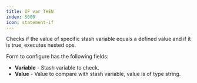```yaml
---
title: IF var THEN
index: 5000
icon: statement-if
---
```


Checks if the value of specific stash variable equals a defined value and if it is true,
executes nested ops.

Form to configure has the following fields:

- **Variable** - Stash variable to check.
- **Value** - Value to compare with stash variable, value is of type string.